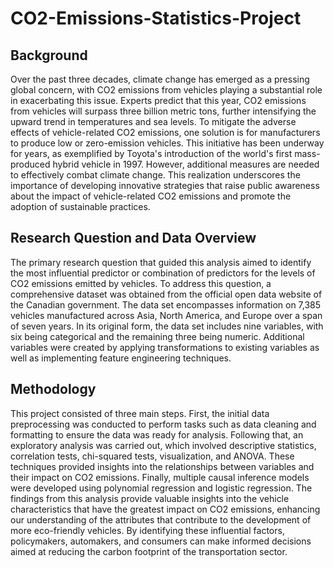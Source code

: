 # CO2-Emissions-Statistics-Project

## Background
Over the past three decades, climate change has emerged as a pressing global concern, with CO2 emissions from vehicles playing a substantial role in exacerbating this issue. Experts predict that this year, CO2 emissions from vehicles will surpass three billion metric tons, further intensifying the upward trend in temperatures and sea levels. To mitigate the adverse effects of vehicle-related CO2 emissions, one solution is for manufacturers to produce low or zero-emission vehicles. This initiative has been underway for years, as exemplified by Toyota's introduction of the world's first mass-produced hybrid vehicle in 1997. However, additional measures are needed to effectively combat climate change. This realization underscores the importance of developing innovative strategies that raise public awareness about the impact of vehicle-related CO2 emissions and promote the adoption of sustainable practices.

## Research Question and Data Overview
The primary research question that guided this analysis aimed to identify the most influential predictor or combination of predictors for the levels of CO2 emissions emitted by vehicles. To address this question, a comprehensive dataset was obtained from the official open data website of the Canadian government. The data set encompasses information on 7,385 vehicles manufactured across Asia, North America, and Europe over a span of seven years. In its original form, the data set includes nine variables, with six being categorical and the remaining three being numeric. Additional variables were created by applying transformations to existing variables as well as implementing feature engineering techniques.

## Methodology
This project consisted of three main steps. First, the initial data preprocessing was conducted to perform tasks such as data cleaning and formatting to ensure the data was ready for analysis. Following that, an exploratory analysis was carried out, which involved descriptive statistics, correlation tests, chi-squared tests, visualization, and ANOVA. These techniques provided insights into the relationships between variables and their impact on CO2 emissions. Finally, multiple causal inference models were developed using polynomial regression and logistic regression. The findings from this analysis provide valuable insights into the vehicle characteristics that have the greatest impact on CO2 emissions, enhancing our understanding of the attributes that contribute to the development of more eco-friendly vehicles. By identifying these influential factors, policymakers, automakers, and consumers can make informed decisions aimed at reducing the carbon footprint of the transportation sector.
